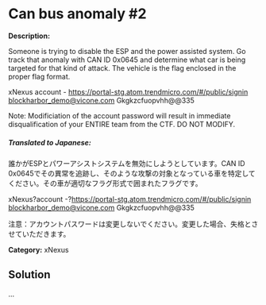 # Can bus anomaly #2

**Description:**

Someone is trying to disable the ESP and the power assisted system. Go track that anomaly with CAN ID 0x0645 and determine what car is being targeted for that kind of attack. The vehicle is the flag enclosed in the proper flag format.

xNexus account - https://portal-stg.atom.trendmicro.com/#/public/signin
blockharbor_demo@vicone.com
Gkgkzcfuopvhh@@335

Note: Modificiation of the account password will result in immediate disqualification of your ENTIRE team from the CTF. DO NOT MODIFY.

##### **Translated to Japanese:**
誰かがESPとパワーアシストシステムを無効にしようとしています。CAN ID 0x0645でその異常を追跡し、そのような攻撃の対象となっている車を特定してください。その車が適切なフラグ形式で囲まれたフラグです。

xNexus?account -?https://portal-stg.atom.trendmicro.com/#/public/signin
blockharbor_demo@vicone.com
Gkgkzcfuopvhh@@335

注意：アカウントパスワードは変更しないでください。変更した場合、失格とさせていただきます。

**Category:** xNexus

## Solution

...
